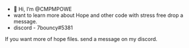 - 👋 Hi, I’m @CMPMPOWE
- want to learn more about Hope and other code with stress free drop a message.
- discord - 7bouncy#5381

<!---
CMPMPOWE/CMPMPOWE is a ✨ special ✨ repository because its `README.md` (this file) appears on your GitHub profile.
You can click the Preview link to take a look at your changes.
---> If you want more of hope files. send a message on my discord.
